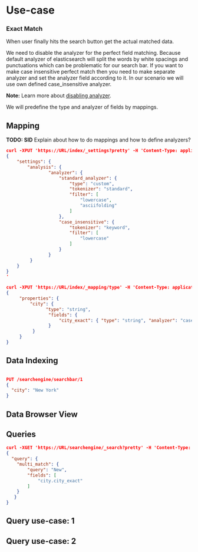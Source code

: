 # Use-case

### Exact Match

When user finally hits the search button get the actual matched data. 

We need to disable the analyzer for the perfect field matching. Because default analyzer of elasticsearch will split the words by white spacings and punctuations which can be problematic for our search bar. If you want to make case insensitive perfect match then you need to make separate analyzer and set the analyzer field according to it. In our scenario we will use own defined case_insensitive analyzer. 

**Note:** Learn more about [disabling analyzer](https://www.elastic.co/guide/en/elasticsearch/guide/current/_finding_exact_values.html). 

We will predefine the type and  analyzer of fields by mappings.

## Mapping


**TODO: SID** Explain about how to do mappings and how to define analyzers? 
```json
curl -XPUT 'https://URL/index/_settings?pretty' -H 'Content-Type: application/json' -d'
{
	"settings": {
  		"analysis": {
  			 	"analyzer": {
      				"standard_analyzer": {
						"type": "custom",
						"tokenizer": "standard",
						"filter": [
					  		"lowercase",
					  		"asciifolding"
						]
      				},
       				"case_insensitive": {
          				"tokenizer": "keyword",
           				"filter": [
               				"lowercase"
            			]             
        			}   
   			 	}
 		 }
	}
}
'
```
```json
curl -XPUT 'https://URL/index/_mapping/type' -H 'Content-Type: application/json' -d'
{
     "properties": {
         "city": {
               "type": "string",
                "fields": {
             		"city_exact": { "type": "string", "analyzer": "case_insensitive" },
                }
          }
     }
}
```

## Data Indexing
```json

PUT /searchengine/searchbar/1
{
  "city": "New York"
}

```

## Data Browser View

## Queries
```json
curl -XGET 'https://URL/searchengine/_search?pretty' -H 'Content-Type: application/json' -d'
{
  "query": {
  	"multi_match": {
		"query": "New",
		"fields": [ 
			"city.city_exact"
		]
	}
   }
}
```
## Query use-case: 1

## Query use-case: 2


